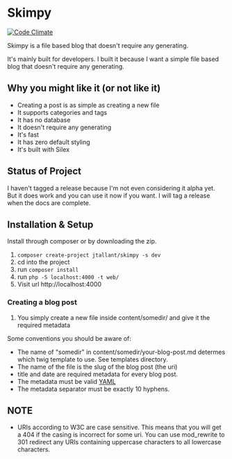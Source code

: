 # Skimpy

[![Code Climate](https://codeclimate.com/github/jtallant/skimpy/badges/gpa.svg)](https://codeclimate.com/github/jtallant/skimpy)

Skimpy is a file based blog that doesn't require any generating.

It's mainly built for developers. I built it because I want a simple file 
based blog that doesn't require any generating.

## Why you might like it (or not like it)
* Creating a post is as simple as creating a new file
* It supports categories and tags
* It has no database
* It doesn't require any generating
* It's fast
* It has zero default styling
* It's built with Silex

## Status of Project

I haven't tagged a release because I'm not even considering it alpha yet. 
But it does work and you can use it now if you want.
I will tag a release when the docs are complete.


## Installation & Setup

Install through composer or by downloading the zip.

1. `composer create-project jtallant/skimpy -s dev`
2. cd into the project
3. run `composer install`
4. run `php -S localhost:4000 -t web/`
5. Visit url http://localhost:4000

### Creating a blog post

1. You simply create a new file inside content/somedir/ and give it the required metadata

Some conventions you should be aware of:
* The name of "somedir" in content/somedir/your-blog-post.md determes which twig template to use. See templates directory.
* The name of the file is the slug of the blog post (the uri)
* title and date are required metadata for every blog post.
* The metadata must be valid [YAML](http://en.wikipedia.org/wiki/YAML#Syntax)
* The metadata separator must be exactly 10 hyphens.

## NOTE
* URIs according to W3C are case sensitive. This means that you will get a 404
  if the casing is incorrect for some uri.
  You can use mod_rewrite to 301 redirect any URIs containing uppercase characters
  to all lowercase characters.